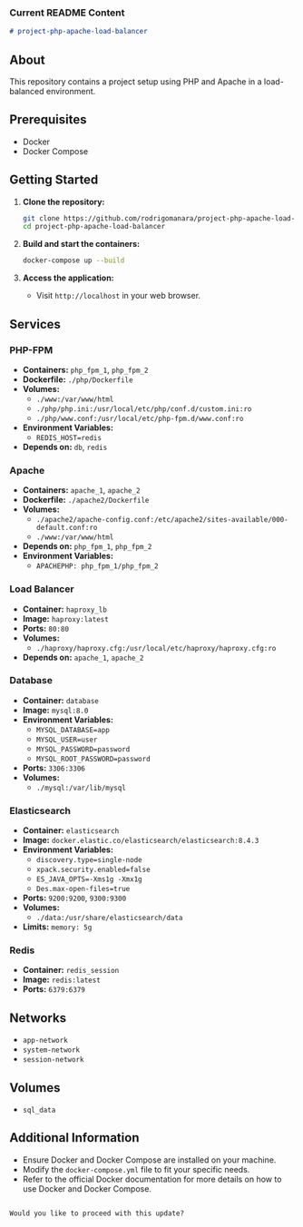 ### Current README Content
```markdown
# project-php-apache-load-balancer
```

## About

This repository contains a project setup using PHP and Apache in a load-balanced environment.

## Prerequisites

- Docker
- Docker Compose

## Getting Started

1. **Clone the repository:**
   ```sh
   git clone https://github.com/rodrigomanara/project-php-apache-load-balancer.git
   cd project-php-apache-load-balancer
   ```

2. **Build and start the containers:**
   ```sh
   docker-compose up --build
   ```

3. **Access the application:**
   - Visit `http://localhost` in your web browser.

## Services

### PHP-FPM
- **Containers:** `php_fpm_1`, `php_fpm_2`
- **Dockerfile:** `./php/Dockerfile`
- **Volumes:**
  - `./www:/var/www/html`
  - `./php/php.ini:/usr/local/etc/php/conf.d/custom.ini:ro`
  - `./php/www.conf:/usr/local/etc/php-fpm.d/www.conf:ro`
- **Environment Variables:**
  - `REDIS_HOST=redis`
- **Depends on:** `db`, `redis`

### Apache
- **Containers:** `apache_1`, `apache_2`
- **Dockerfile:** `./apache2/Dockerfile`
- **Volumes:**
  - `./apache2/apache-config.conf:/etc/apache2/sites-available/000-default.conf:ro`
  - `./www:/var/www/html`
- **Depends on:** `php_fpm_1`, `php_fpm_2`
- **Environment Variables:**
  - `APACHEPHP: php_fpm_1/php_fpm_2`

### Load Balancer
- **Container:** `haproxy_lb`
- **Image:** `haproxy:latest`
- **Ports:** `80:80`
- **Volumes:**
  - `./haproxy/haproxy.cfg:/usr/local/etc/haproxy/haproxy.cfg:ro`
- **Depends on:** `apache_1`, `apache_2`

### Database
- **Container:** `database`
- **Image:** `mysql:8.0`
- **Environment Variables:**
  - `MYSQL_DATABASE=app`
  - `MYSQL_USER=user`
  - `MYSQL_PASSWORD=password`
  - `MYSQL_ROOT_PASSWORD=password`
- **Ports:** `3306:3306`
- **Volumes:**
  - `./mysql:/var/lib/mysql`

### Elasticsearch
- **Container:** `elasticsearch`
- **Image:** `docker.elastic.co/elasticsearch/elasticsearch:8.4.3`
- **Environment Variables:**
  - `discovery.type=single-node`
  - `xpack.security.enabled=false`
  - `ES_JAVA_OPTS=-Xms1g -Xmx1g`
  - `Des.max-open-files=true`
- **Ports:** `9200:9200`, `9300:9300`
- **Volumes:**
  - `./data:/usr/share/elasticsearch/data`
- **Limits:** `memory: 5g`

### Redis
- **Container:** `redis_session`
- **Image:** `redis:latest`
- **Ports:** `6379:6379`

## Networks
- `app-network`
- `system-network`
- `session-network`

## Volumes
- `sql_data`

## Additional Information

- Ensure Docker and Docker Compose are installed on your machine.
- Modify the `docker-compose.yml` file to fit your specific needs.
- Refer to the official Docker documentation for more details on how to use Docker and Docker Compose.
```

Would you like to proceed with this update?
